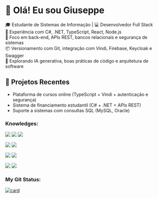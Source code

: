 # 👋 Olá! Eu sou Giuseppe

🎓 Estudante de Sistemas de Informação | 💻 Desenvolvedor Full Stack  
🚀 Experiência com C#, .NET, TypeScript, React, Node.js  
🔐 Foco em back-end, APIs REST, bancos relacionais e segurança de sistemas  
📦 Versionamento com Git, integração com Vindi, Firebase, Keycloak e Swagger  
🧠 Explorando IA generativa, boas práticas de código e arquitetura de software

## 💼 Projetos Recentes
- Plataforma de cursos online (TypeScript + Vindi + autenticação e segurança)
- Sistema de financiamento estudantil (C# + .NET + APIs REST)
- Suporte a sistemas com consultas SQL (MySQL, Oracle)


<p></p>

<p></p>
<h3 align="left"> Knowledges: </h3>

<img src="https://img.shields.io/badge/HTML5-E34F26?style=for-the-badge&logo=html5&logoColor=white" /> <img src="https://img.shields.io/badge/CSS3-1572B6?style=for-the-badge&logo=css3&logoColor=white" /> <img src="https://img.shields.io/badge/JavaScript-F7DF1E?style=for-the-badge&logo=javascript&logoColor=black" />

<img src="https://img.shields.io/badge/Bootstrap-563D7C?style=for-the-badge&logo=bootstrap&logoColor=white" /> <img src="https://img.shields.io/badge/jQuery-0769AD?style=for-the-badge&logo=jquery&logoColor=white" />

<img src="https://img.shields.io/badge/GitHub-100000?style=for-the-badge&logo=github&logoColor=white" /> <img src="https://img.shields.io/badge/Git-E34F26?style=for-the-badge&logo=git&logoColor=white" />

<img src="https://img.shields.io/badge/Microsoft_Office-D83B01?style=for-the-badge&logo=microsoft-office&logoColor=white" /> <img src="https://img.shields.io/badge/SAP-0FAAFF?style=for-the-badge&logo=sap&logoColor=white" />

<p></p>
<h3 align="left"> My Git Status: </h3>

[![card](https://github-readme-stats.vercel.app/api?username=giuseppeoliveira&theme=Synthwave&show_icons=true)](https://github.com/iuricode/) 
